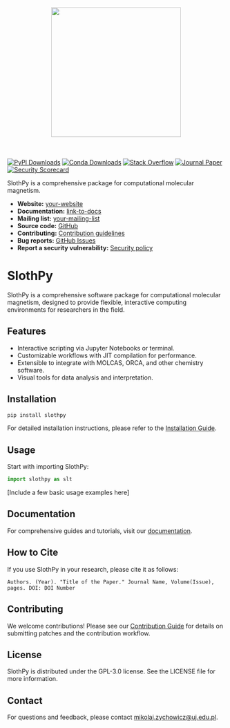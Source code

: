 <h1 align="center">
<img src="https://github.com/MTZ-dev/slothpy/blob/main/doc/source/_static/slothpy_3.png" width="300">
</h1><br>

[![PyPI Downloads](https://img.shields.io/pypi/dm/slothpy.svg?label=PyPI%20downloads)](
https://pypi.org/project/slothpy/)
[![Conda Downloads](https://img.shields.io/conda/dn/conda-forge/slothpy.svg?label=Conda%20downloads)](
https://anaconda.org/conda-forge/slothpy)
[![Stack Overflow](https://img.shields.io/badge/stackoverflow-Ask%20questions-blue.svg)](
https://stackoverflow.com/questions/tagged/slothpy)
[![Journal Paper](https://img.shields.io/badge/DOI-your-paper-doi-blue)](
https://doi.org/your-paper-doi)
[![Security Scorecard](https://api.securityscorecards.dev/projects/github.com/your-username/slothpy/badge)](https://api.securityscorecards.dev/projects/github.com/your-username/slothpy)

SlothPy is a comprehensive package for computational molecular magnetism.

- **Website:** [your-website](https://your-website)
- **Documentation:** [link-to-docs](https://link-to-docs)
- **Mailing list:** [your-mailing-list](https://mail.python.org/mailman/listinfo/slothpy-discussion)
- **Source code:** [GitHub](https://github.com/your-username/slothpy)
- **Contributing:** [Contribution guidelines](https://your-website/contributing)
- **Bug reports:** [GitHub Issues](https://github.com/your-username/slothpy/issues)
- **Report a security vulnerability:** [Security policy](https://your-website/security)



# SlothPy

SlothPy is a comprehensive software package for computational molecular magnetism, designed to provide flexible, interactive computing environments for researchers in the field.

## Features

- Interactive scripting via Jupyter Notebooks or terminal.
- Customizable workflows with JIT compilation for performance.
- Extensible to integrate with MOLCAS, ORCA, and other chemistry software.
- Visual tools for data analysis and interpretation.

## Installation

```bash
pip install slothpy
```

For detailed installation instructions, please refer to the [Installation Guide](link-to-docs).

## Usage

Start with importing SlothPy:

```python
import slothpy as slt
```

[Include a few basic usage examples here]

## Documentation

For comprehensive guides and tutorials, visit our [documentation](link-to-docs).

## How to Cite

If you use SlothPy in your research, please cite it as follows:

```
Authors. (Year). "Title of the Paper." Journal Name, Volume(Issue), pages. DOI: DOI Number
```

## Contributing

We welcome contributions! Please see our [Contribution Guide](link-to-contributing) for details on submitting patches and the contribution workflow.

## License

SlothPy is distributed under the GPL-3.0 license. See the LICENSE file for more information.

## Contact

For questions and feedback, please contact mikolaj.zychowicz@uj.edu.pl.
